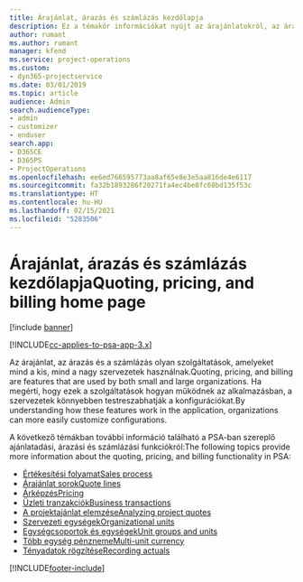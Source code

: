 ```yaml
---
title: Árajánlat, árazás és számlázás kezdőlapja
description: Ez a témakör információkat nyújt az árajánlatokról, az árakról és a számlázásról.
author: rumant
ms.author: rumant
manager: kfend
ms.service: project-operations
ms.custom:
- dyn365-projectservice
ms.date: 03/01/2019
ms.topic: article
audience: Admin
search.audienceType:
- admin
- customizer
- enduser
search.app:
- D365CE
- D365PS
- ProjectOperations
ms.openlocfilehash: ee6ed766595773aa8af65e8e3e5aa816de4e6117
ms.sourcegitcommit: fa32b1893286f20271fa4ec4be8fc68bd135f53c
ms.translationtype: HT
ms.contentlocale: hu-HU
ms.lasthandoff: 02/15/2021
ms.locfileid: "5283506"
---
```

# <a name="quoting-pricing-and-billing-home-page"></a><span data-ttu-id="f133c-103">Árajánlat, árazás és számlázás kezdőlapja</span><span class="sxs-lookup"><span data-stu-id="f133c-103">Quoting, pricing, and billing home page</span></span>

[!include [banner](../includes/psa-now-project-operations.md)]

[!INCLUDE[cc-applies-to-psa-app-3.x](../includes/cc-applies-to-psa-app-3x.md)]

<span data-ttu-id="f133c-104">Az árajánlat, az árazás és a számlázás olyan szolgáltatások, amelyeket mind a kis, mind a nagy szervezetek használnak.</span><span class="sxs-lookup"><span data-stu-id="f133c-104">Quoting, pricing, and billing are features that are used by both small and large organizations.</span></span> <span data-ttu-id="f133c-105">Ha megérti, hogy ezek a szolgáltatások hogyan működnek az alkalmazásban, a szervezetek könnyebben testreszabhatják a konfigurációkat.</span><span class="sxs-lookup"><span data-stu-id="f133c-105">By understanding how these features work in the application, organizations can more easily customize configurations.</span></span>

<span data-ttu-id="f133c-106">A következő témákban további információ található a PSA-ban szereplő ajánlatadási, árazási és számlázási funkciókról:</span><span class="sxs-lookup"><span data-stu-id="f133c-106">The following topics provide more information about the quoting, pricing, and billing functionality in PSA:</span></span>

- [<span data-ttu-id="f133c-107">Értékesítési folyamat</span><span class="sxs-lookup"><span data-stu-id="f133c-107">Sales process</span></span>](basic-sales-process.md)
- [<span data-ttu-id="f133c-108">Árajánlat sorok</span><span class="sxs-lookup"><span data-stu-id="f133c-108">Quote lines</span></span>](basic-quote-lines.md)
- [<span data-ttu-id="f133c-109">Árképzés</span><span class="sxs-lookup"><span data-stu-id="f133c-109">Pricing</span></span>](basic-pricing.md)
- [<span data-ttu-id="f133c-110">Üzleti tranzakciók</span><span class="sxs-lookup"><span data-stu-id="f133c-110">Business transactions</span></span>](basic-business-transactions.md)
- [<span data-ttu-id="f133c-111">A projektajánlat elemzése</span><span class="sxs-lookup"><span data-stu-id="f133c-111">Analyzing project quotes</span></span>](basic-analyzing-quotes.md)
- [<span data-ttu-id="f133c-112">Szervezeti egységek</span><span class="sxs-lookup"><span data-stu-id="f133c-112">Organizational units</span></span>](advanced-organizational.md)
- [<span data-ttu-id="f133c-113">Egységcsoportok és egységek</span><span class="sxs-lookup"><span data-stu-id="f133c-113">Unit groups and units</span></span>](advanced-units.md)
- [<span data-ttu-id="f133c-114">Több egység pénzneme</span><span class="sxs-lookup"><span data-stu-id="f133c-114">Multi-unit currency</span></span>](advanced-currency.md)
- [<span data-ttu-id="f133c-115">Tényadatok rögzítése</span><span class="sxs-lookup"><span data-stu-id="f133c-115">Recording actuals</span></span>](advanced-actuals.md)


[!INCLUDE[footer-include](../includes/footer-banner.md)]